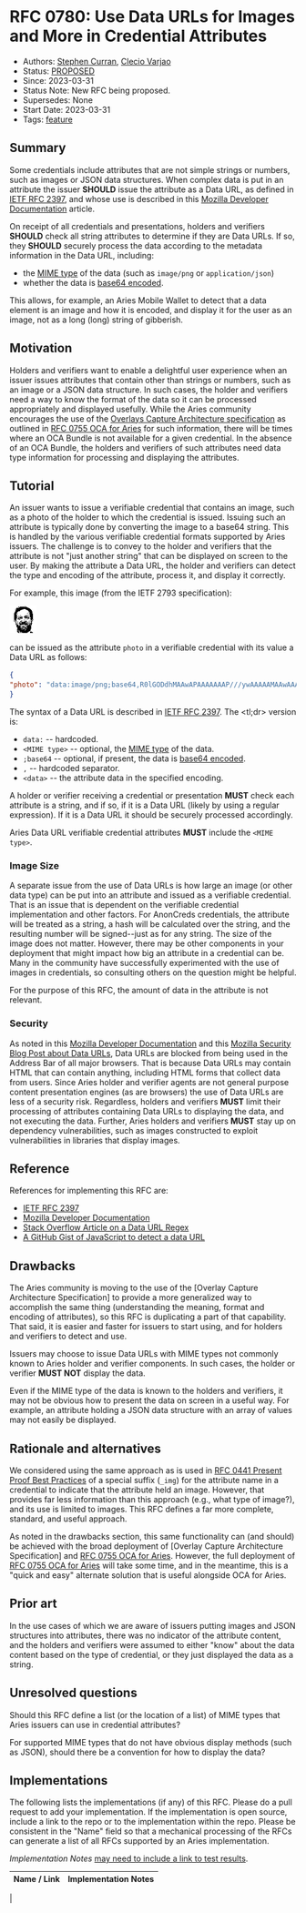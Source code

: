 # RFC 0780: Use Data URLs for Images and More in Credential Attributes

- Authors: [Stephen Curran](swcurran@cloudcompass.ca), [Clecio Varjao](clecio.varjao@gov.bc.ca)
- Status: [PROPOSED](/README.md#proposed)
- Since: 2023-03-31
- Status Note: New RFC being proposed.
- Supersedes: None
- Start Date: 2023-03-31
- Tags: [feature](/tags.md#feature)

## Summary

Some credentials include attributes that are not simple strings or numbers, such
as images or JSON data structures. When complex data is put in an attribute
the issuer **SHOULD** issue the attribute as a Data URL, as defined in [IETF RFC 2397], and whose use
is described in this [Mozilla Developer Documentation] article.

[IETF RFC 2397]: https://datatracker.ietf.org/doc/rfc2397/
[Mozilla Developer Documentation]: https://developer.mozilla.org/en-US/docs/Web/HTTP/Basics_of_HTTP/Data_URLs

On receipt of all credentials and presentations, holders and verifiers
**SHOULD** check all string attributes to determine if they are Data URLs. If
so, they **SHOULD** securely process the data according to the metadata
information in the Data URL, including:

- the [MIME type] of the data (such as `image/png` or `application/json`)
- whether the data is [base64 encoded].

[base64 encoded]: https://datatracker.ietf.org/doc/rfc4648/
[MIME type]: https://www.ucolick.org/~sla/fits/mime/inetstds.html

This allows, for example, an Aries Mobile Wallet to detect that a data element
is an image and how it is encoded, and display it for the user as an image,
not as a long (long) string of gibberish.

## Motivation

Holders and verifiers want to enable a delightful user experience when an issuer
issues attributes that contain other than strings or numbers, such as an
image or a JSON data structure. In such cases, the holder and
verifiers need a way to know the format of the data so it can be processed
appropriately and displayed usefully. While the Aries community encourages the
use of the [Overlays Capture Architecture specification] as outlined
in [RFC 0755 OCA for Aries] for such information, there will be times where an
OCA Bundle is not available for a given credential. In the absence of an OCA Bundle, the holders and verifiers of
such attributes need data type information for processing and displaying the attributes.

[Overlays Capture Architecture specification]: https://oca.colossi.network/specification/
[RFC 0755 OCA for Aries]: https://github.com/swcurran/aries-rfcs/blob/oca4aries/features/0755-oca-for-aries/README.md

## Tutorial

An issuer wants to issue a verifiable credential that contains an image, such as
a photo of the holder to which the credential is issued. Issuing such an
attribute is typically done by converting the image to a base64 string. This is
handled by the various verifiable credential formats supported by Aries issuers.
The challenge is to convey to the holder and verifiers that the attribute is not
"just another string" that can be displayed on screen to the user. By making the
attribute a Data URL, the holder and verifiers can detect the type and encoding
of the attribute, process it, and display it correctly.

For example, this image (from the IETF 2793 specification):

![](photo.png)

can be issued as the attribute `photo` in a verifiable credential with its value a Data URL as follows:

```json
{
"photo": "data:image/png;base64,R0lGODdhMAAwAPAAAAAAAP///ywAAAAAMAAwAAAC8IyPqcvt3wCcDkiLc7C0qwyGHhSWpjQu5yqmCYsapyuvUUlvONmOZtfzgFzByTB10QgxOR0TqBQejhRNzOfkVJ+5YiUqrXF5Y5lKh/DeuNcP5yLWGsEbtLiOSpa/TPg7JpJHxyendzWTBfX0cxOnKPjgBzi4diinWGdkF8kjdfnycQZXZeYGejmJlZeGl9i2icVqaNVailT6F5iJ90m6mvuTS4OK05M0vDk0Q4XUtwvKOzrcd3iq9uisF81M1OIcR7lEewwcLp7tuNNkM3uNna3F2JQFo97Vriy/Xl4/f1cf5VWzXyym7PHhhx4dbgYKAAA7"
}
```

The syntax of a Data URL is described in [IETF RFC 2397]. The \<tl;dr> version is:

- `data:` -- hardcoded.
- `<MIME type>` -- optional, the [MIME type] of the data.
- `;base64` -- optional, if present, the data is [base64 encoded].
- `,` -- hardcoded separator.
- `<data>` -- the attribute data in the specified encoding.

A holder or verifier receiving a credential or presentation **MUST** check
each attribute is a string, and if so, if it is a Data URL (likely by using a
regular expression). If it is a Data URL it should be securely processed
accordingly.

Aries Data URL verifiable credential attributes **MUST** include the `<MIME type>`.

### Image Size

A separate issue from the use of Data URLs is how large an image (or other data
type) can be put into an attribute and issued as a verifiable credential. That
is an issue that is dependent on the verifiable credential implementation and
other factors. For AnonCreds credentials, the attribute will be treated as a
string, a hash will be calculated over the string, and the resulting number will
be signed--just as for any string. The size of the image does not matter.
However, there may be other components in your deployment that might impact how
big an attribute in a credential can be. Many in the community have successfully
experimented with the use of images in credentials, so consulting others on the
question might be helpful.

For the purpose of this RFC, the amount of data in the attribute is not
relevant.

### Security

As noted in this [Mozilla Developer Documentation] and this [Mozilla Security
Blog Post about Data URLs], Data URLs are blocked from being used in the Address
Bar of all major browsers. That is because Data URLs may contain HTML that can
contain anything, including HTML forms that collect data from users. Since Aries
holder and verifier agents are not general purpose content presentation engines
(as are browsers) the use of Data URLs are less of a security risk. Regardless,
holders and verifiers **MUST** limit their processing of attributes containing
Data URLs to displaying the data, and not executing the data. Further, Aries
holders and verifiers **MUST** stay up on dependency vulnerabilities, such as
images constructed to exploit vulnerabilities in libraries that display images.

[Mozilla Security Blog Post about Data URLs]: https://blog.mozilla.org/security/2017/11/27/blocking-top-level-navigations-data-urls-firefox-59/

## Reference

References for implementing this RFC are:

- [IETF RFC 2397]
- [Mozilla Developer Documentation]
- [Stack Overflow Article on a Data URL Regex](https://stackoverflow.com/questions/5714281/regex-to-parse-image-data-uri)
- [A GitHub Gist of JavaScript to detect a data URL](https://gist.github.com/bgrins/6194623)

## Drawbacks

The Aries community is moving to the use of the [Overlay Capture Architecture
Specification] to provide a more generalized way to accomplish the same thing
(understanding the meaning, format and encoding of attributes), so this RFC is
duplicating a part of that capability. That said, it is easier and faster for
issuers to start using, and for holders and verifiers to detect and use.

Issuers may choose to issue Data URLs with MIME types not commonly known to
Aries holder and verifier components. In such cases, the holder or verifier
**MUST NOT** display the data.

Even if the MIME type of the data is known to the holders and verifiers, it may
not be obvious how to present the data on screen in a useful way. For example,
an attribute holding a JSON data structure with an array of values may not
easily be displayed.

## Rationale and alternatives

We considered using the same approach as is used in [RFC 0441 Present Proof Best
Practices](../../concepts/0441-present-proof-best-practices/README.md#dates-and-predicates)
of a special suffix (`_img`) for the attribute name in a credential to indicate that
the attribute held an image. However, that provides far less information than this
approach (e.g., what type of image?), and its use is limited to images. This RFC
defines a far more complete, standard, and useful approach.

As noted in the drawbacks section, this same functionality can (and should) be
achieved with the broad deployment of [Overlay Capture Architecture
Specification] and [RFC 0755 OCA for Aries]. However, the full deployment of
[RFC 0755 OCA for Aries] will take some time, and in the meantime, this is a
"quick and easy" alternate solution that is useful alongside OCA for Aries.

## Prior art

In the use cases of which we are aware of issuers putting images and JSON
structures into attributes, there was no indicator of the attribute content, and
the holders and verifiers were assumed to either "know" about the data content
based on the type of credential, or they just displayed the data as a string.

## Unresolved questions

Should this RFC define a list (or the location of a list) of MIME types that
Aries issuers can use in credential attributes?

For supported MIME types that do not have obvious display methods (such as
JSON), should there be a convention for how to display the data?

## Implementations

The following lists the implementations (if any) of this RFC. Please do a pull request to add your implementation. If the implementation is open source, include a link to the repo or to the implementation within the repo. Please be consistent in the "Name" field so that a mechanical processing of the RFCs can generate a list of all RFCs supported by an Aries implementation.

*Implementation Notes* [may need to include a link to test results](/README.md#accepted).

Name / Link | Implementation Notes
--- | ---
 | 

